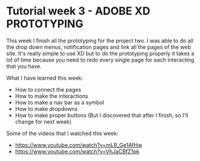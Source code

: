# Tutorial week 3 - ADOBE XD PROTOTYPING

This week I finish all the prototyping for the project two. I was able to do all the drop down menus, notification pages and link all the pages of the web site. It's really simple to use XD but to do the prototyping properly it takes a lot of time because you need to redo every single page for each interacting that you have. 

What I have learned this week: 
* How to connect the pages
* How to make the interactions
* How to make a nav bar as a symbol
* How to make dropdowns
* How to make proper buttons (But I discovered that after I finish, so I'll change for next week)

Some of the videos that I watched this week:
* https://www.youtube.com/watch?v=mLR_Ge1AfHw
* https://www.youtube.com/watch?v=VhJaCBfZ1pk



